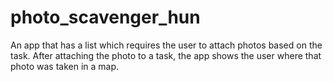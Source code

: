 # photo_scavenger_hun
An app that has a list which requires the user to attach photos based on the task. After attaching the photo to a task, the app shows the user where that photo was taken in a map.
